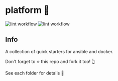 # platform 🚉

![lint workflow](https://github.com/HoneyBearTech/platform/actions/workflows/lint.yml/badge.svg) ![lint workflow](https://github.com/HoneyBearTech/platform/actions/workflows/prettier.yml/badge.svg)

## Info

A collection of quick starters for ansible and docker.

Don't forget to ⭐ this repo and fork it too! 👆

See each folder for details 📁
